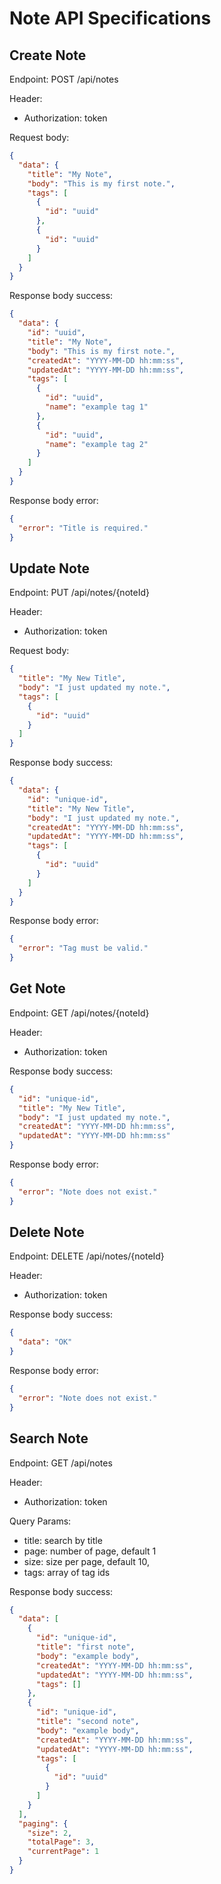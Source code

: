# Note API Specifications

## Create Note
Endpoint: POST /api/notes

Header:
- Authorization: token

Request body:

```json
{
  "data": {
    "title": "My Note",
    "body": "This is my first note.",
    "tags": [
      {
        "id": "uuid"
      },
      {
        "id": "uuid"
      }
    ]
  }
}
```
Response body success:

```json
{
  "data": {
    "id": "uuid",
    "title": "My Note",
    "body": "This is my first note.",
    "createdAt": "YYYY-MM-DD hh:mm:ss",
    "updatedAt": "YYYY-MM-DD hh:mm:ss",
    "tags": [
      {
        "id": "uuid",
        "name": "example tag 1"
      },
      {
        "id": "uuid",
        "name": "example tag 2"
      }
    ]
  }
}
```
Response body error:
```json
{
  "error": "Title is required."
}
```
## Update Note
Endpoint: PUT /api/notes/{noteId}

Header:
- Authorization: token

Request body:

```json
{
  "title": "My New Title",
  "body": "I just updated my note.",
  "tags": [
    {
      "id": "uuid"
    }
  ]
}
```
Response body success:

```json
{
  "data": {
    "id": "unique-id",
    "title": "My New Title",
    "body": "I just updated my note.",
    "createdAt": "YYYY-MM-DD hh:mm:ss",
    "updatedAt": "YYYY-MM-DD hh:mm:ss",
    "tags": [
      {
        "id": "uuid"
      }
    ]
  }
}
```
Response body error:
```json
{
  "error": "Tag must be valid."
}
```

## Get Note
Endpoint: GET /api/notes/{noteId}

Header:
- Authorization: token

Response body success:
```json
{
  "id": "unique-id",
  "title": "My New Title",
  "body": "I just updated my note.",
  "createdAt": "YYYY-MM-DD hh:mm:ss",
  "updatedAt": "YYYY-MM-DD hh:mm:ss"
}
```
Response body error:
```json
{
  "error": "Note does not exist."
}
```

## Delete Note
Endpoint: DELETE /api/notes/{noteId}

Header:
- Authorization: token

Response body success:
```json
{
  "data": "OK"
}
```
Response body error:
```json
{
  "error": "Note does not exist."
}
```

## Search Note
Endpoint: GET /api/notes

Header:
- Authorization: token

Query Params:
- title: search by title
- page: number of page, default 1
- size: size per page, default 10,
- tags: array of tag ids

Response body success:
```json
{
  "data": [
    {
      "id": "unique-id",
      "title": "first note",
      "body": "example body",
      "createdAt": "YYYY-MM-DD hh:mm:ss",
      "updatedAt": "YYYY-MM-DD hh:mm:ss",
      "tags": []
    }, 
    {
      "id": "unique-id",
      "title": "second note",
      "body": "example body",
      "createdAt": "YYYY-MM-DD hh:mm:ss",
      "updatedAt": "YYYY-MM-DD hh:mm:ss",
      "tags": [
        {
          "id": "uuid"
        }
      ]
    } 
  ],
  "paging": {
    "size": 2,
    "totalPage": 3,
    "currentPage": 1
  }
}
```